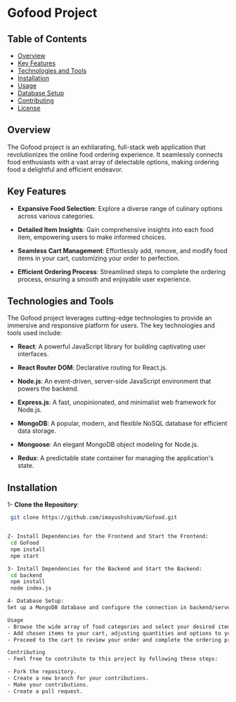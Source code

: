 # Gofood Project

## Table of Contents

- [Overview](#overview)
- [Key Features](#key-features)
- [Technologies and Tools](#technologies-and-tools)
- [Installation](#installation)
- [Usage](#usage)
- [Database Setup](#database-setup)
- [Contributing](#contributing)
- [License](#license)

## Overview

The Gofood project is an exhilarating, full-stack web application that revolutionizes the online food ordering experience. It seamlessly connects food enthusiasts with a vast array of delectable options, making ordering food a delightful and efficient endeavor.

## Key Features

- **Expansive Food Selection**: Explore a diverse range of culinary options across various categories.

- **Detailed Item Insights**: Gain comprehensive insights into each food item, empowering users to make informed choices.

- **Seamless Cart Management**: Effortlessly add, remove, and modify food items in your cart, customizing your order to perfection.

- **Efficient Ordering Process**: Streamlined steps to complete the ordering process, ensuring a smooth and enjoyable user experience.

## Technologies and Tools

The Gofood project leverages cutting-edge technologies to provide an immersive and responsive platform for users. The key technologies and tools used include:

- **React**: A powerful JavaScript library for building captivating user interfaces.

- **React Router DOM**: Declarative routing for React.js.

- **Node.js**: An event-driven, server-side JavaScript environment that powers the backend.

- **Express.js**: A fast, unopinionated, and minimalist web framework for Node.js.

- **MongoDB**: A popular, modern, and flexible NoSQL database for efficient data storage.

- **Mongoose**: An elegant MongoDB object modeling for Node.js.

- **Redux**: A predictable state container for managing the application's state.

## Installation

1- **Clone the Repository**:
   ```bash
    git clone https://github.com/imayushshivam/Gofood.git


2- Install Dependencies for the Frontend and Start the Frontend:
    cd GoFood
    npm install
    npm start

3- Install Dependencies for the Backend and Start the Backend:
    cd backend
    npm install
    node index.js

4- Database Setup:
Set up a MongoDB database and configure the connection in backend/server.js.

Usage
  - Browse the wide array of food categories and select your desired items.
  - Add chosen items to your cart, adjusting quantities and options to your preference.
  - Proceed to the cart to review your order and complete the ordering process.

Contributing
  - Feel free to contribute to this project by following these steps:

  - Fork the repository.
  - Create a new branch for your contributions.
  - Make your contributions.
  - Create a pull request.
